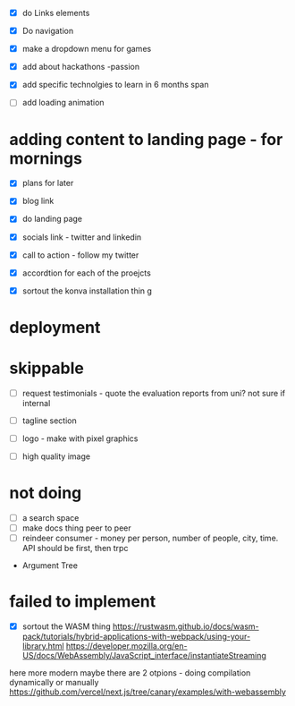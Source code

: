 
- [x] do Links elements
- [x] Do navigation
- [x] make a dropdown menu for games 

- [x] add about hackathons -passion 
- [x] add specific technolgies to learn in 6 months span


- [ ] add loading animation

# adding content to landing page - for mornings
- [x] plans for later
- [x] blog link
- [x] do landing page
- [x] socials link - twitter and linkedin
- [x] call to action  - follow my twitter

- [x] accordtion for each of the proejcts
- [x] sortout the konva installation thin g

# deployment


# skippable
- [ ] request testimonials - quote the evaluation reports from uni? not sure if internal 
- [ ] tagline section
- [ ] logo - make with pixel graphics
- [ ] high quality image


# not doing
- [ ] a search space
- [ ] make docs thing peer to peer
- [ ] reindeer consumer - money per person, number of people, city, time. API should be first, then trpc
- Argument Tree

# failed to implement

- [x] sortout the WASM thing  https://rustwasm.github.io/docs/wasm-pack/tutorials/hybrid-applications-with-webpack/using-your-library.html
https://developer.mozilla.org/en-US/docs/WebAssembly/JavaScript_interface/instantiateStreaming

here more modern
maybe there are 2 otpions - doing compilation dynamically or manually
https://github.com/vercel/next.js/tree/canary/examples/with-webassembly
